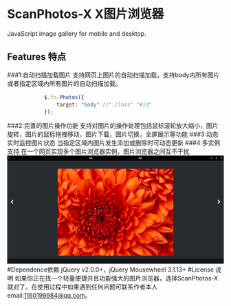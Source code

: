 # ScanPhotos-X X图片浏览器
JavaScript image gallery for mobile and desktop.
## Features 特点
###1:自动扫描加载图片
支持网页上图片的自动扫描加载，支持body内所有图片或者指定区域内所有图片的自动扫描加载。
```javascript
            $.fn.Photos({
                target: "body" //".class" "#id"
            });
```
###2:完善的图片操作功能
支持对图片的操作处理包括鼠标滚轮放大缩小，图片旋转，图片的鼠标拖拽移动，图片下载，图片切换，全屏展示等功能
###3:动态实时监控图片状态
当指定区域内图片发生添加或删除时可动态更新
###4:多实例支持
在一个网页实现多个图片浏览器实例，图片浏览器之间互不干扰
![image](https://github.com/SkyWaterXXS/ScanPhotos-X/blob/master/imgs/QQ%E5%9B%BE%E7%89%8720160629163712.png)
#Dependence依赖
jQuery v2.0.0+，jQuery Mousewheel 3.1.13+
#License 说明
如果你正在找一个轻量便捷并且功能强大的图片浏览器，选择ScanPhotos-X就对了。在使用过程中如果遇到任何问题可联系作者本人email:1160199984@qq.com。
